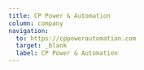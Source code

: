 ```yaml
---
title: CP Power & Automation
column: company
navigation:
  to: https://cppowerautomation.com
  target: _blank
  label: CP Power & Automation
---
```

